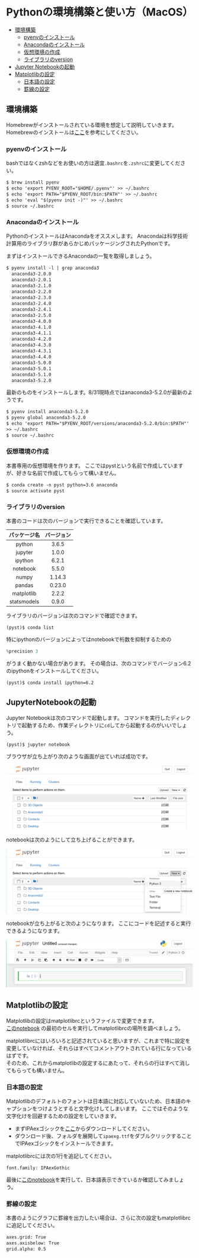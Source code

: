 # Pythonの環境構築と使い方（MacOS）

- [環境構築](##環境構築)
    - [pyenvのインストール](###pyenvのインストール)
    - [Anacondaのインストール](###Anacondaのインストール)
    - [仮想環境の作成](###仮想環境の作成)
    - [ライブラリのversion](###ライブラリのversion)
- [Jupyter Notebookの起動](##JupyterNotebookの起動)
- [Matplotlibの設定](##Matplotlibの設定)
    - [日本語の設定](###日本語の設定)
    - [罫線の設定](###罫線の設定)

## 環境構築

Homebrewがインストールされている環境を想定して説明していきます。
Homebrewのインストールは[ここ](https://brew.sh/index_ja)を参考にしてください。

### pyenvのインストール

bashではなくzshなどをお使いの方は適宜`.bashrc`を`.zshrc`に変更してください。

```
$ brew install pyenv
$ echo 'export PYENV_ROOT="$HOME/.pyenv"' >> ~/.bashrc
$ echo 'export PATH="$PYENV_ROOT/bin:$PATH"' >> ~/.bashrc
$ echo 'eval "$(pyenv init -)"' >> ~/.bashrc
$ source ~/.bashrc
```

### Anacondaのインストール

PythonのインストールはAnacondaをオススメします。
Anacondaは科学技術計算用のライブラリ群があらかじめパッケージングされたPythonです。

まずはインストールできるAnacondaの一覧を取得しましょう。
```
$ pyenv install -l | grep anaconda3
  anaconda3-2.0.0
  anaconda3-2.0.1
  anaconda3-2.1.0
  anaconda3-2.2.0
  anaconda3-2.3.0
  anaconda3-2.4.0
  anaconda3-2.4.1
  anaconda3-2.5.0
  anaconda3-4.0.0
  anaconda3-4.1.0
  anaconda3-4.1.1
  anaconda3-4.2.0
  anaconda3-4.3.0
  anaconda3-4.3.1
  anaconda3-4.4.0
  anaconda3-5.0.0
  anaconda3-5.0.1
  anaconda3-5.1.0
  anaconda3-5.2.0
```

最新のものをインストールします。8/31現時点ではanaconda3-5.2.0が最新のようです。
```
$ pyenv install anaconda3-5.2.0
$ pyenv global anaconda3-5.2.0
$ echo 'export PATH="$PYENV_ROOT/versions/anaconda3-5.2.0/bin:$PATH"' >> ~/.bashrc
$ source ~/.bashrc
```

### 仮想環境の作成

本書専用の仮想環境を作ります。
ここではpystという名前で作成していますが、好きな名前で作成してもらって構いません。

```
$ conda create -n pyst python=3.6 anaconda
$ source activate pyst
```

### ライブラリのversion

本書のコードは次のバージョンで実行できることを確認しています。

|パッケージ名|バージョン|
|:-:|:-:|
|python|3.6.5|
|jupyter|1.0.0|
|ipython|6.2.1|
|notebook|5.5.0|
|numpy|1.14.3|
|pandas|0.23.0|
|matplotlib|2.2.2|
|statsmodels|0.9.0|

ライブラリのバージョンは次のコマンドで確認できます。
```
(pyst)$ conda list
```

特にipythonのバージョンによってはnotebookで桁数を抑制するための
```python
%precision 3
```
がうまく動かない場合があります。
その場合は、次のコマンドでバージョン6.2のipythonをインストールしてください。
```
(pyst)$ conda install ipython=6.2
```

## JupyterNotebookの起動

Jupyter Notebookは次のコマンドで起動します。
コマンドを実行したディレクトリで起動するため、作業ディレクトリに`cd`してから起動するのがいいでしょう。

```
(pyst)$ jupyter notebook
```

ブラウザが立ち上がり次のような画面が出ていれば成功です。

![](images/notebook1.png)

notebookは次のようにして立ち上げることができます。

![](images/notebook2.png)

notebookが立ち上がると次のようになります。
ここにコードを記述すると実行できるようになります。

![](images/notebook3.png)

## Matplotlibの設定

Matplotlibの設定はmatplotlibrcというファイルで変更できます。  
[このnotebook](https://github.com/ghmagazine/python_stat_sample/blob/master/tutorial/matplotlib_ja.ipynb)
の最初のセルを実行してmatplotlibrcの場所を調べましょう。

matplotlibrcにはいろいろと記述されていると思いますが、これまで特に設定を変更していなければ、それらはすべてコメントアウトされている行になっているはずです。  
そのため、これからmatplotlibの設定するにあたって、それらの行はすべて消してもらっても構いません。

### 日本語の設定

Matplotlibのデフォルトのフォントは日本語に対応していないため、日本語のキャプションをつけようとすると文字化けしてしまいます。
ここではそのような文字化けを回避するための設定をしていきます。

- まずIPAexゴシックを[ここ](https://ipafont.ipa.go.jp/node26)からダウンロードしてください。
- ダウンロード後、フォルダを展開して`ipaexg.ttf`をダブルクリックすることでIPAexゴシックをインストールできます。

matplotlibrcには次の1行を追記してください。
```
font.family: IPAexGothic
```

最後に[このnotebook](https://github.com/ghmagazine/python_stat_sample/blob/master/tutorial/matplotlib_ja.ipynb)を実行して、日本語表示できているか確認してみましょう。

### 罫線の設定
本書のようにグラフに罫線を出力したい場合は、さらに次の設定もmatplotlibrcに追記してください。

```
axes.grid: True
axes.axisbelow: True
grid.alpha: 0.5
```
